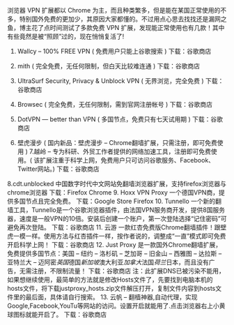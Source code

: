 浏览器 VPN 扩展都以 Chrome 为主，而且种类繁多，但是能在某国正常使用的不多，特别国外免费的更加少，其原因大家都懂的。不过用点心思去找找还是漏网之鱼，博主花了点时间测试了多款免费 VPN 扩展，发现能正常使用也有几款！其中有些竟然是被“照顾”过的，现在悄悄复活了!
1. Wallcy – 100% FREE VPN ( 免费用户只能上谷歌搜索 )
下载：谷歌商店
 
2. mith ( 完全免费，无任何限制，但白天比较难连通 )
下载：谷歌商店
 
3. UltraSurf Security, Privacy & Unblock VPN ( 无界浏览，完全免费 )
下载：谷歌商店
 
4. Browsec ( 完全免费，无任何限制，需到官网注册帐号 )
下载：谷歌商店
 
5. DotVPN — better than VPN ( 多国节点，免费只有七天试用期 )
下载：谷歌商店
 
6. 壁虎漫步 ( 国内新品：壁虎漫步 – Chrome翻墙扩展，只需注册，即可免费使用 )
7.越岭 – 专为科研、外贸工作者提供的网络加速工具，注册即可免费使用。( 该扩展注重于科学上网，免费用户只可访问谷歌服务、Facebook、Twitter网站。)
下载：谷歌商店
 
8.cdt.unblocked 中国数字时代中文网站免翻墙浏览器扩展，支持firefox浏览器与chrome浏览器
下载：Firefox Chrome
9. Hoxx VPN Proxy 一个德国VPN商，提供多国节点且完全免费。
下载：Google Store Firefox
10. Tunnello 一个新的翻墙工具，Tunnello是一个谷歌浏览器插件，由法国VPN服务商开发，提供8国服务器，速度是一般VPN的10倍。安装后创建一个账户，第一次登陆选择“记住密码”可避免再次登陆。
下载：谷歌商店
11. 云游 一款红杏免费版Chrome翻墙插件！跟壁虎一模一样。使用方法与红杏插件一样，按作者说的，调整成“一直”模式即可免费开启科学上网！
下载：谷歌商店
12. Just Proxy 是一款国外Chrome翻墙扩展，免费提供多国节点：美国 – 纽约 – 洛杉矶 – 芝加哥 – 旧金山 – 西雅图 – 达拉斯 – 亚特兰大 – 迈阿密*英国*德国*新加坡*澳大利亚*加拿大*法国*荷兰*日本，而且没有广告，无需注册，不限制流量！
下载：谷歌商店
注：此扩展DNS已被污染不能用，如果想继续使用，最简单的方法就是修改Hosts文件了，先要找到电脑本机的hosts文件，将下载justproxy_hosts.zip文件解压打开，复制文件内容到hosts文件里的最后面，具体请自行搜索。
13. 云帆 – 翻樯神器,自动代理，实现Google,Facebook,YouTu等网站的访问。设置开启就能用了.点击浏览器右上小黄球图标就能开启了。
下载：谷歌商店
